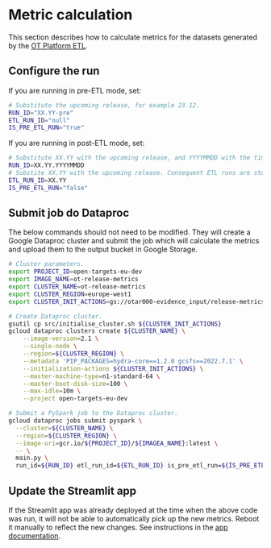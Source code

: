 # Metric calculation
This section describes how to calculate metrics for the datasets generated by the [OT Platform ETL](https://github.com/opentargets/platform-etl-backend).

## Configure the run
If you are running in pre-ETL mode, set:
```bash
# Substitute the upcoming release, for example 23.12.
RUN_ID="XX.YY-pre"
ETL_RUN_ID="null"
IS_PRE_ETL_RUN="true"
```

If you are running in post-ETL mode, set:
```bash
# Substitute XX.YY with the upcoming release, and YYYYMMDD with the timestamp for the date on which the ETL was run. This is essential to be able to compare multiple ETL runs throughout the release preparation process.
RUN_ID=XX.YY.YYYYMMDD
# Substite XX.YY with the upcoming release. Consequent ETL runs are stored in the same bucket, overwriting its contents, so this path is the same for all ETL runs for the release.
ETL_RUN_ID=XX.YY
IS_PRE_ETL_RUN="false"
```

## Submit job do Dataproc
The below commands should not need to be modified. They will create a Google Dataproc cluster and submit the job which will calculate the metrics and upload them to the output bucket in Google Storage.

```bash
# Cluster parameters.
export PROJECT_ID=open-targets-eu-dev
export IMAGE_NAME=ot-release-metrics
export CLUSTER_NAME=ot-release-metrics
export CLUSTER_REGION=europe-west1
export CLUSTER_INIT_ACTIONS=gs://otar000-evidence_input/release-metrics/initialise_cluster.sh

# Create Dataproc cluster.
gsutil cp src/initialise_cluster.sh ${CLUSTER_INIT_ACTIONS}
gcloud dataproc clusters create ${CLUSTER_NAME} \
    --image-version=2.1 \
    --single-node \
    --region=${CLUSTER_REGION} \
    --metadata 'PIP_PACKAGES=hydra-core==1.2.0 gcsfs==2022.7.1' \
    --initialization-actions ${CLUSTER_INIT_ACTIONS} \
    --master-machine-type=n1-standard-64 \
    --master-boot-disk-size=100 \
    --max-idle=10m \
    --project open-targets-eu-dev

# Submit a PySpark job to the Dataproc cluster.
gcloud dataproc jobs submit pyspark \
  --cluster=${CLUSTER_NAME} \
  --region=${CLUSTER_REGION} \
  --image-uri=gcr.io/${PROJECT_ID}/${IMAGEA_NAME}:latest \
  -- \
  main.py \
  run_id=${RUN_ID} etl_run_id=${ETL_RUN_ID} is_pre_etl_run=${IS_PRE_ETL_RUN}
```

## Update the Streamlit app
If the Streamlit app was already deployed at the time when the above code was run, it will not be able to automatically pick up the new metrics. Reboot it manually to reflect the new changes. See instructions in the [app documentation](metric-visualisation.md#rebooting-the-app).
